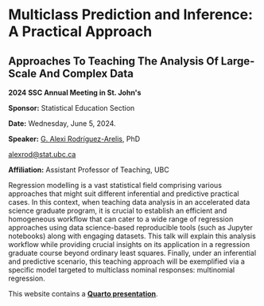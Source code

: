 # Multiclass Prediction and Inference: A Practical Approach

## Approaches To Teaching The Analysis Of Large-Scale And Complex Data

**2024 SSC Annual Meeting in St. John's**

**Sponsor:** Statistical Education Section

**Date:** Wednesday, June 5, 2024.

**Speaker:** [G. Alexi Rodríguez-Arelis](https://alexrod.netlify.app), PhD

alexrod@stat.ubc.ca

**Affiliation:** Assistant Professor of Teaching, UBC

Regression modelling is a vast statistical field comprising various approaches that might suit different inferential and predictive practical cases. In this context, when teaching data analysis in an accelerated data science graduate program, it is crucial to establish an efficient and homogeneous workflow that can cater to a wide range of regression approaches using data science-based reproducible tools (such as Jupyter notebooks) along with engaging datasets. This talk will explain this analysis workflow while providing crucial insights on its application in a regression graduate course beyond ordinary least squares. Finally, under an inferential and predictive scenario, this teaching approach will be exemplified via a specific model targeted to multiclass nominal responses: multinomial regression.

This website contains a [**Quarto presentation**](https://alexrod61.github.io/ssc-2024-multiclass-prediction/).
